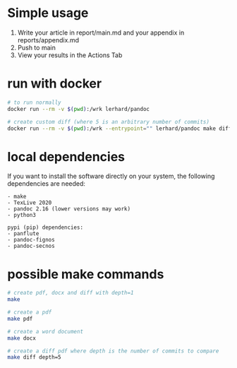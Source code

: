 # Simple usage

1. Write your article in report/main.md and your appendix in reports/appendix.md
2. Push to main
3. View your results in the Actions Tab

# run with docker

```bash
# to run normally
docker run --rm -v $(pwd):/wrk lerhard/pandoc

# create custom diff (where 5 is an arbitrary number of commits)
docker run --rm -v $(pwd):/wrk --entrypoint="" lerhard/pandoc make diff depth=5
```

# local dependencies

If you want to install the software directly on your system, the following dependencies are needed:

```
- make
- TexLive 2020
- pandoc 2.16 (lower versions may work)
- python3

pypi (pip) dependencies:
- panflute
- pandoc-fignos
- pandoc-secnos
```

# possible make commands
```bash
# create pdf, docx and diff with depth=1
make 

# create a pdf
make pdf

# create a word document
make docx

# create a diff pdf where depth is the number of commits to compare
make diff depth=5
```
